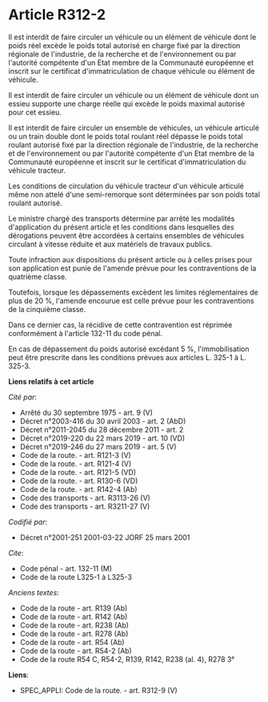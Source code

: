 # Article R312-2

Il est interdit de faire circuler un véhicule ou un élément de véhicule dont le poids réel excède le poids total autorisé en
charge fixé par la direction régionale de l'industrie, de la recherche et de l'environnement ou par l'autorité compétente
d'un Etat membre de la Communauté européenne et inscrit sur le certificat d'immatriculation de chaque véhicule ou élément de
véhicule.

Il est interdit de faire circuler un véhicule ou un élément de véhicule dont un essieu supporte une charge réelle qui excède
le poids maximal autorisé pour cet essieu.

Il est interdit de faire circuler un ensemble de véhicules, un véhicule articulé ou un train double dont le poids total
roulant réel dépasse le poids total roulant autorisé fixé par la direction régionale de l'industrie, de la recherche et de
l'environnement ou par l'autorité compétente d'un Etat membre de la Communauté européenne et inscrit sur le certificat
d'immatriculation du véhicule tracteur.

Les conditions de circulation du véhicule tracteur d'un véhicule articulé même non attelé d'une semi-remorque sont
déterminées par son poids total roulant autorisé.

Le ministre chargé des transports détermine par arrêté les modalités d'application du présent article et les conditions dans
lesquelles des dérogations peuvent être accordées à certains ensembles de véhicules circulant à vitesse réduite et aux
matériels de travaux publics.

Toute infraction aux dispositions du présent article ou à celles prises pour son application est punie de l'amende prévue
pour les contraventions de la quatrième classe.

Toutefois, lorsque les dépassements excèdent les limites réglementaires de plus de 20 %, l'amende encourue est celle prévue
pour les contraventions de la cinquième classe.

Dans ce dernier cas, la récidive de cette contravention est réprimée conformément à l'article 132-11 du code pénal.

En cas de dépassement du poids autorisé excédant 5 %, l'immobilisation peut être prescrite dans les conditions prévues aux
articles L. 325-1 à L. 325-3.

**Liens relatifs à cet article**

_Cité par_:

  - Arrêté du 30 septembre 1975 - art. 9 (V)
  - Décret n°2003-416 du 30 avril 2003 - art. 2 (AbD)
  - Décret n°2011-2045 du 28 décembre 2011 - art. 2
  - Décret n°2019-220 du 22 mars 2019 - art. 10 (VD)
  - Décret n°2019-246 du 27 mars 2019 - art. 5 (V)
  - Code de la route. - art. R121-3 (V)
  - Code de la route. - art. R121-4 (V)
  - Code de la route. - art. R121-5 (VD)
  - Code de la route. - art. R130-6 (VD)
  - Code de la route. - art. R142-4 (Ab)
  - Code des transports - art. R3113-26 (V)
  - Code des transports - art. R3211-27 (V)

_Codifié par_:

  - Décret n°2001-251 2001-03-22 JORF 25 mars 2001

_Cite_:

  - Code pénal - art. 132-11 (M)
  - Code de la route L325-1 à L325-3

_Anciens textes_:

  - Code de la route - art. R139 (Ab)
  - Code de la route - art. R142 (Ab)
  - Code de la route - art. R238 (Ab)
  - Code de la route - art. R278 (Ab)
  - Code de la route - art. R54 (Ab)
  - Code de la route - art. R54-2 (Ab)
  - Code de la route R54 C, R54-2, R139, R142, R238 (al. 4), R278 3°

**Liens**:

  - SPEC_APPLI: Code de la route. - art. R312-9 (V)
